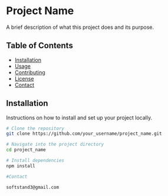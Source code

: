 # Project Name

A brief description of what this project does and its purpose.

## Table of Contents

- [Installation](#installation)
- [Usage](#usage)
- [Contributing](#contributing)
- [License](#license)
- [Contact](#contact)

## Installation

Instructions on how to install and set up your project locally.

```bash
# Clone the repository
git clone https://github.com/your_username/project_name.git

# Navigate into the project directory
cd project_name

# Install dependencies
npm install

#Contact

softstand3@gmail.com